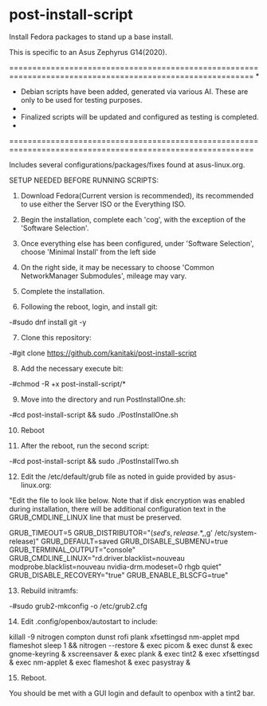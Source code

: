 # post-install-script
Install Fedora packages to stand up a base install.

This is specific to an Asus Zephyrus G14(2020).

===========================================================================================================
*
* Debian scripts have been added, generated via various AI. These are only to be used for testing purposes.
*
* Finalized scripts will be updated and configured as testing is completed.
*
===========================================================================================================

Includes several configurations/packages/fixes found at asus-linux.org.

SETUP NEEDED BEFORE RUNNING SCRIPTS:

 1) Download Fedora(Current version is recommended), its recommended to use either the Server ISO or the Everything ISO.

 2) Begin the installation, complete each 'cog', with the exception of the 'Software Selection'.
 
 3) Once everything else has been configured, under 'Software Selection', choose 'Minimal Install' from the left side
 
 4) On the right side, it may be necessary to choose 'Common NetworkManager Submodules', mileage may vary. 
 
 5) Complete the installation.
 
 6) Following the reboot, login, and install git:
 
   -#sudo dnf install git -y
   
 7) Clone this repository:
 
   -#git clone https://github.com/kanitaki/post-install-script
   
 8) Add the necessary execute bit:
 
   -#chmod -R +x post-install-script/*
   
 9) Move into the directory and run PostInstallOne.sh:
 
   -#cd post-install-script && sudo ./PostInstallOne.sh
   
 10) Reboot
   
 11) After the reboot, run the second script:
 
   -#cd post-install-script && sudo ./PostInstallTwo.sh
   
 12) Edit the /etc/default/grub file as noted in guide provided by asus-linux.org:
 
 "Edit the file to look like below. Note that if disk encryption was enabled during installation, there will be additional configuration text in the GRUB_CMDLINE_LINUX line that must be preserved.

GRUB_TIMEOUT=5
GRUB_DISTRIBUTOR="$(sed 's, release .*$,,g' /etc/system-release)"
GRUB_DEFAULT=saved
GRUB_DISABLE_SUBMENU=true
GRUB_TERMINAL_OUTPUT="console"
GRUB_CMDLINE_LINUX="rd.driver.blacklist=nouveau modprobe.blacklist=nouveau nvidia-drm.modeset=0 rhgb quiet"
GRUB_DISABLE_RECOVERY="true"
GRUB_ENABLE_BLSCFG=true"

 13) Rebuild initramfs:

  -#sudo grub2-mkconfig -o /etc/grub2.cfg
  
 14) Edit .config/openbox/autostart to include:
 
killall -9 nitrogen compton dunst rofi plank xfsettingsd nm-applet mpd flameshot
sleep 1 && nitrogen --restore &
exec picom &
exec dunst &
exec gnome-keyring &
xscreensaver &
exec plank &
exec tint2 &
exec xfsettingsd &
exec nm-applet &
exec flameshot &
exec pasystray &

 15) Reboot.
 
You should be met with a GUI login and default to openbox with a tint2 bar. 

